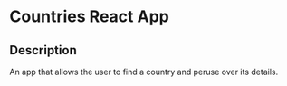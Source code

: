 # Countries React App

## Description

An app that allows the user to find a country and peruse over its details.
